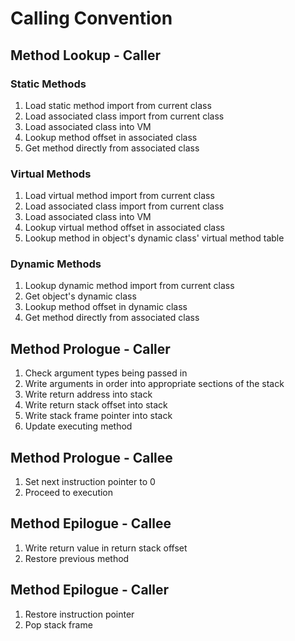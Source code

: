 # Calling Convention

## Method Lookup - Caller

### Static Methods

1. Load static method import from current class
1. Load associated class import from current class
1. Load associated class into VM
1. Lookup method offset in associated class
1. Get method directly from associated class

### Virtual Methods

1. Load virtual method import from current class
1. Load associated class import from current class
1. Load associated class into VM
1. Lookup virtual method offset in associated class
1. Lookup method in object's dynamic class' virtual method table

### Dynamic Methods

1. Lookup dynamic method import from current class
1. Get object's dynamic class
1. Lookup method offset in dynamic class
1. Get method directly from associated class

## Method Prologue - Caller

1. Check argument types being passed in
1. Write arguments in order into appropriate sections of the stack
1. Write return address into stack
1. Write return stack offset into stack
1. Write stack frame pointer into stack
1. Update executing method

## Method Prologue - Callee

1. Set next instruction pointer to 0
1. Proceed to execution

## Method Epilogue - Callee

1. Write return value in return stack offset
1. Restore previous method

## Method Epilogue - Caller

1. Restore instruction pointer
1. Pop stack frame
